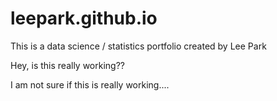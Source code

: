 # leepark.github.io
This is a data science / statistics portfolio created by Lee Park


Hey, is this really working??

I am not sure if this is really working.... 
